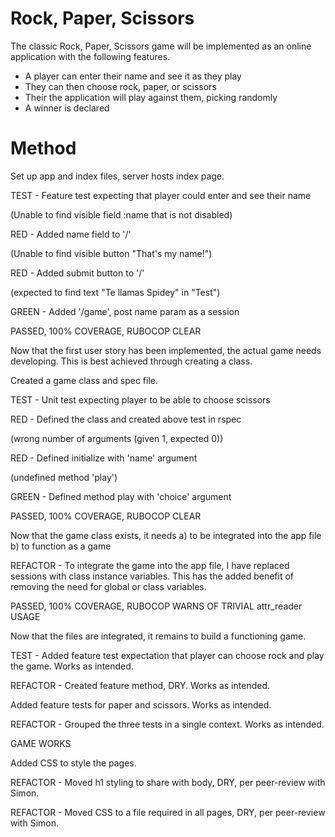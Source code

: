 # Rock, Paper, Scissors

The classic Rock, Paper, Scissors game will be implemented as an online application with the following features.

- A player can enter their name and see it as they play
- They can then choose rock, paper, or scissors
- Their the application will play against them, picking randomly
- A winner is declared

# Method

Set up app and index files, server hosts index page.

TEST - Feature test expecting that player could enter and see their name

(Unable to find visible field :name that is not disabled)

RED - Added name field to '/'

(Unable to find visible button "That's my name!")

RED - Added submit button to '/'

(expected to find text "Te llamas Spidey" in "Test")

GREEN - Added '/game', post name param as a session

PASSED, 100% COVERAGE, RUBOCOP CLEAR


Now that the first user story has been implemented, the actual game needs developing. This is best achieved through creating a class.


Created a game class and spec file.


TEST - Unit test expecting player to be able to choose scissors

RED - Defined the class and created above test in rspec

(wrong number of arguments (given 1, expected 0))

RED - Defined initialize with 'name' argument

(undefined method 'play')

GREEN - Defined method play with 'choice' argument

PASSED, 100% COVERAGE, RUBOCOP CLEAR


Now that the game class exists, it needs
a) to be integrated into the app file
b) to function as a game


REFACTOR - To integrate the game into the app file, I have replaced sessions with class instance variables. This has the added benefit of removing the need for global or class variables.

PASSED, 100% COVERAGE, RUBOCOP WARNS OF TRIVIAL attr_reader USAGE


Now that the files are integrated, it remains to build a functioning game.

TEST - Added feature test expectation that player can choose rock and play the game.
Works as intended.

REFACTOR - Created feature method, DRY.
Works as intended.

Added feature tests for paper and scissors.
Works as intended.

REFACTOR - Grouped the three tests in a single context.
Works as intended.


GAME WORKS

Added CSS to style the pages.

REFACTOR - Moved h1 styling to share with body, DRY, per peer-review with Simon.

REFACTOR - Moved CSS to a file required in all pages, DRY, per peer-review with Simon.
